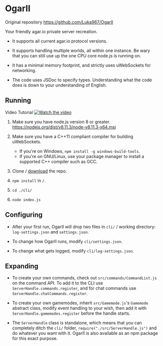 

# OgarII

Original repository https://github.com/Luka967/OgarII

Your friendly agar.io private server recreation.

- It supports all current agar.io protocol versions.

- It supports handling multiple worlds, all within one instance. Be wary that you can still use up the one CPU core node.js is running on.

- It has a minimal memory footprint, and strictly uses uWebSockets for networking.

- The code uses JSDoc to specify types. Understanding what the code does is down to your understanding of English.


## Running
Video Tutorial [![Watch the video](https://i.imgur.com/An6YTAL.png)](https://youtu.be/4vTAjtrPKK8)


1. Make sure you have node.js version 8 or greater.   https://nodejs.org/dist/v8.11.3/node-v8.11.3-x64.msi

2. Make sure you have a C++11 compliant compiler for building uWebSockets.
    - If you're on Windows, `npm install -g windows-build-tools`.
    - If you're on GNU/Linux, use your package manager to install a supported C++ compiler such as GCC.

3. Clone / [download](https://github.com/Luka967/OgarII/archive/master.zip) the repo.

4. `npm install` in `/`.

5. `cd ./cli/`

6. `node index.js`


## Configuring

- After your first run, OgarII will drop two files in `cli/` / working directory: `log-settings.json` and `settings.json`.

- To change how OgarII runs, modify `cli/settings.json`.

- To change what gets logged, modify `cli/log-settings.json`.

## Expanding

- To create your own commands, check out `src/commands/CommandList.js` on the command API. To add it to the CLI use `ServerHandle.commands.register`, and for chat commands use `ServerHandle.chatCommands.register`.

- To create your own gamemodes, inherit `src/Gamemode.js`'s `Gamemode` abstract class, modify event handling to your wish, then add it with `ServerHandle.gamemodes.register` before the handle starts.

- The `ServerHandle` class is standalone, which means that you can completely ditch the `cli/` folder, `require("./src/ServerHandle.js")` and do whatever you want with it. OgarII is also available as an npm package for this exact purpose.
